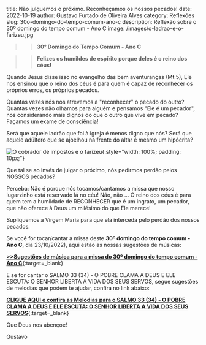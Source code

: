 title: Não julguemos o próximo. Reconheçamos os nossos pecados!
date: 2022-10-19
author: Gustavo Furtado de Oliveira Alves
category: Reflexões
slug: 30o-domingo-do-tempo-comum-ano-c
description: Reflexão sobre o 30º domingo do tempo comum - Ano C
image: /images/o-ladrao-e-o-farizeu.jpg

>>**30° Domingo do Tempo Comum - Ano C**

>>**Felizes os humildes de espírito porque deles é o reino dos céus!**

Quando Jesus disse isso no evangelho das bem aventuranças (Mt 5), Ele nos ensinou que o reino dos céus é para quem é capaz de reconhecer os próprios erros, os próprios pecados.

Quantas vezes nós nos atrevemos a "reconhecer" o pecado do outro? Quantas vezes não olhamos para alguém e pensamos "Ele é um pecador", nos considerando mais dignos do que o outro que vive em pecado? Façamos um exame de consciência!

Será que aquele ladrão que foi à igreja é menos digno que nós? Será que aquele adúltero que se ajoelhou na frente do altar é mesmo um hipócrita?

![O cobrador de impostos e o farizeu](/images/o-ladrao-e-o-farizeu.jpg){:style="width: 100%; padding: 10px;"}

Que tal se ao invés de julgar o próximo, nós pedirmos perdão pelos NOSSOS pecados?

Perceba: Não é porque nós tocamos/cantamos a missa que nosso lugarzinho está reservado lá no céu! Não, não ... O reino dos céus é para quem tem a humildade de RECONHECER que é um ingrato, um pecador, que não oferece à Deus um milésimo do que Ele merece!

Supliquemos a Virgem Maria para que ela interceda pelo perdão dos nossos pecados.

Se você for tocar/cantar a missa deste **30º domingo do tempo comum - Ano C**, dia 23/10/2022),
aqui estão as nossas sugestões de músicas:

[**>>Sugestões de música para a missa do 30º domingo do tempo comum - Ano C**](https://musicasparamissa.com.br/sugestoes-para/30o-domingo-do-tempo-comum-ano-c/){:target=\_blank}

E se for cantar o SALMO 33 (34) - O POBRE CLAMA A DEUS E ELE ESCUTA: O SENHOR LIBERTA A VIDA DOS SEUS SERVOS, segue sugestões de melodias que podem te ajudar, confira no link abaixo:

[**CLIQUE AQUI e confira as Melodias para o SALMO 33 (34) - O POBRE CLAMA A DEUS E ELE ESCUTA: O SENHOR LIBERTA A VIDA DOS SEUS SERVOS**](https://musicasparamissa.com.br/musicas-de/salmo-30o-domingo-do-tempo-comum-ano-c/){:target=\_blank}

Que Deus nos abençoe!

Gustavo
